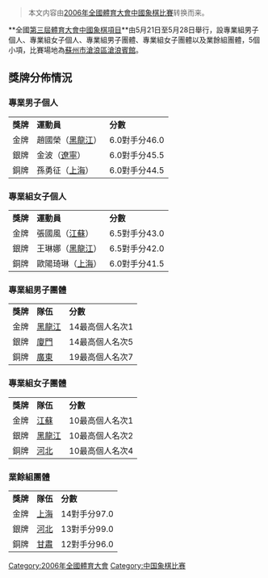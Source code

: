 > 本文内容由[2006年全國體育大會中國象棋比賽](https://zh.wikipedia.org/wiki/2006年全國體育大會中國象棋比賽)转换而来。


**全國[第三屆體育大會](../Page/第三屆全國體育大會.md "wikilink")[中國象棋項目](https://zh.wikipedia.org/wiki/中國象棋 "wikilink")**由5月21日至5月28日舉行，設專業組男子個人、專業組女子個人、專業組男子團體、專業組女子團體以及業餘組團體，5個小項，比賽場地為[蘇州市滄浪區滄浪賓館](https://zh.wikipedia.org/wiki/蘇州市滄浪區滄浪賓館 "wikilink")。

## 獎牌分佈情況

### 專業男子個人

|        |                                                          |            |
| ------ | -------------------------------------------------------- | ---------- |
| **獎牌** | **運動員**                                                  | **分數**     |
| 金牌     | 趙國榮（[黑龍江](https://zh.wikipedia.org/wiki/黑龍江 "wikilink")） | 6.0對手分46.0 |
| 銀牌     | 金波（[遼寧](https://zh.wikipedia.org/wiki/遼寧 "wikilink")）    | 6.0對手分45.5 |
| 銅牌     | 孫勇征（[上海](https://zh.wikipedia.org/wiki/上海 "wikilink")）   | 6.0對手分44.5 |

### 專業組女子個人

|        |                                                          |            |
| ------ | -------------------------------------------------------- | ---------- |
| **獎牌** | **運動員**                                                  | **分數**     |
| 金牌     | 張國風（[江蘇](https://zh.wikipedia.org/wiki/江蘇 "wikilink")）   | 6.5對手分43.0 |
| 銀牌     | 王琳娜（[黑龍江](https://zh.wikipedia.org/wiki/黑龍江 "wikilink")） | 6.5對手分42.0 |
| 銅牌     | 歐陽琦琳（[上海](https://zh.wikipedia.org/wiki/上海 "wikilink")）  | 6.0對手分41.5 |

### 專業組男子團體

|        |                                                     |           |
| ------ | --------------------------------------------------- | --------- |
| **獎牌** | **隊伍**                                              | **分數**    |
| 金牌     | [黑龍江](https://zh.wikipedia.org/wiki/黑龍江 "wikilink") | 14最高個人名次1 |
| 銀牌     | [廈門](https://zh.wikipedia.org/wiki/廈門 "wikilink")   | 14最高個人名次5 |
| 銅牌     | [廣東](https://zh.wikipedia.org/wiki/廣東 "wikilink")   | 19最高個人名次7 |

### 專業組女子團體

|        |                                                     |           |
| ------ | --------------------------------------------------- | --------- |
| **獎牌** | **隊伍**                                              | **分數**    |
| 金牌     | [江蘇](https://zh.wikipedia.org/wiki/江蘇 "wikilink")   | 10最高個人名次1 |
| 銀牌     | [黑龍江](https://zh.wikipedia.org/wiki/黑龍江 "wikilink") | 10最高個人名次2 |
| 銅牌     | [河北](https://zh.wikipedia.org/wiki/河北 "wikilink")   | 10最高個人名次4 |

### 業餘組團體

|        |                                                   |           |
| ------ | ------------------------------------------------- | --------- |
| **獎牌** | **隊伍**                                            | **分數**    |
| 金牌     | [上海](https://zh.wikipedia.org/wiki/上海 "wikilink") | 14對手分97.0 |
| 銀牌     | [河北](https://zh.wikipedia.org/wiki/河北 "wikilink") | 13對手分99.0 |
| 銅牌     | [甘肅](https://zh.wikipedia.org/wiki/甘肅 "wikilink") | 12對手分96.0 |

[Category:2006年全國體育大會](https://zh.wikipedia.org/wiki/Category:2006年全國體育大會 "wikilink") [Category:中国象棋比赛](https://zh.wikipedia.org/wiki/Category:中国象棋比赛 "wikilink")